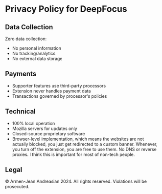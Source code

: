 # Privacy Policy for DeepFocus

## Data Collection
Zero data collection:
- No personal information
- No tracking/analytics
- No external data storage

## Payments
- Supporter features use third-party processors
- Extension never handles payment data
- Transactions governed by processor's policies

## Technical
- 100% local operation
- Mozilla servers for updates only
- Closed-source proprietary software
- Browser-level implementation, which means the websites are not actually blocked, you just get redirected to a custom banner. Whenever, you turn off the extension, you are free to use them. No DNS or reverse proxies. I think this is important for most of non-tech people.


## Legal
© Armen-Jean Andreasian 2024. All rights reserved.
Violations will be prosecuted.